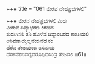 +++
title = "061 ಮೆರೆವ ದೇಹಪ್ರಭೆಗಳಲಿ"

+++
ಮೆರೆವ ದೇಹಪ್ರಭೆಗಳಲಿ ಮಿರು  
ಮಿರುಪ ದಿವ್ಯಾಭರಣ ಕಿರಣದ  
ತುರುಗಿನಲಿ ತನಿ ಹೊಳೆವ ದಿವ್ಯಾಂಬರದ ಕಾಂತಿಯಲಿ   
ಅರಿವಡಾಯ್ತೆಲ್ಲವಯವದ ಕಂ  
ದೆರೆವ ತೇಜಃಪುಂಜ ರಸಮಯ  
ದೆರಕವೆನಲಿವರೈವರೊಪ್ಪಿದರಿಂದ್ರ ತೇಜದಲಿ      ॥61॥